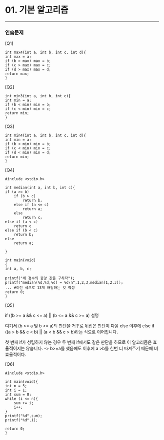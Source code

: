 # 01. 기본 알고리즘

------

### 연습문제 

[Q1]

```} 
int max4(int a, int b, int c, int d){
int max = a;
if (b > max) max = b;
if (c > max) max = c;
if (d > max) max = d;
return max;
}
```

[Q2]

```
int min3(int a, int b, int c){
int min = a;
if (b < min) min = b;
if (c < min) min = c;
return min;
}
```

[Q3]

```
int min4(int a, int b, int c, int d){
int min = a;
if (b < min) min = b;
if (c < min) min = c;
if (d < min) min = d;
return min;
}
```

[Q4]

```
#include <stdio.h>

int median(int a, int b, int c){
if (a >= b)
	if (b > c)
		return b;
	else if (a <= c)
		return a;
	else
		return c;
else if (a < c)
	return c
else if (b < c)
	return b;
else
	return a;
		
}

int main(void)
{
int a, b, c;

printf("세 정수의 중앙 값을 구하자");
printf("median(%d,%d,%d) = %d\n",1,2,3,median(1,2,3));
... #이런 식으로 13개 해당하는 것 작성
return 0;
}
```

[Q5]

if ((b >= a && c <= a) || (b <= a && c >= a) 설명

여기서 (b >= a 및 b <= a)의 판단을 거꾸로 뒤집은 판단이 다음 else 이후에 else if ((a > b && c < b) || (a < b && c > b)라는 식으로 이어집니다.  

첫 번째 if가 성립하지 않는 경우 두 번째 if에서도 같은 판단을 하므로 이 알고리즘은 효율적이지는 않습니다. -> b>=a를 했음에도 이후에 a >b를 한번 더 따져주기 때문에 비효율적이다.



[Q6]

```
#include <stdio.h>

int main(void){
int n = 5;
int i = 1;
int sum = 0;
while (i <= n){
	sum += i;
	i++;
}
printf("%d",sum);
printf("%d",i);

return 0;
}
```





